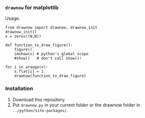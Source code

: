 
### `drawnow` for matplotlib

Usage:
    
    from drawnow import drawnow, drawnow_init
    drawnow_init()
    x = zeros((N,N))

    def function_to_draw_figure():
        figure()
        imshow(x) # python's global scope
        #show()   # don't call show()!

    for i in arange(x):
        x.flat[i] = 1
        drawnow(function_to_draw_figure)

### Installation
1. Download this repository.
2. Put `drawnow.py` in your current folder or the drawnow folder in
   `../python/site-packages/`.

